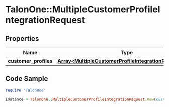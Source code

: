 # TalonOne::MultipleCustomerProfileIntegrationRequest

## Properties

Name | Type | Description | Notes
------------ | ------------- | ------------- | -------------
**customer_profiles** | [**Array&lt;MultipleCustomerProfileIntegrationRequestItem&gt;**](MultipleCustomerProfileIntegrationRequestItem.md) |  | [optional] 

## Code Sample

```ruby
require 'TalonOne'

instance = TalonOne::MultipleCustomerProfileIntegrationRequest.new(customer_profiles: null)
```


